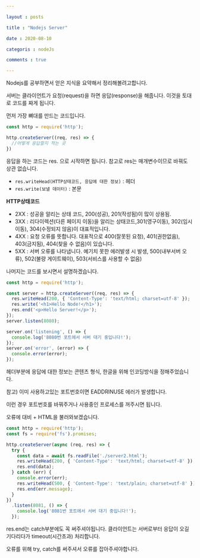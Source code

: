 ```yaml
---

layout : posts

title : "Nodejs Server"

date : 2020-08-10

categoris : nodeJs

comments : true

---
```


Nodejs를 공부하면서 얻은 지식을 요약해서 정리해볼려고합니다.

서버는 클라이언트가 요청(request)을 하면 응답(response)을 해줍니다. 이것을 토대로 코드를 짜게 됩니다.

먼저 가장 뼈대를 만드는 코드입니다.

```javascript
const http = require('http');

http.createServer((req, res) => {
  //어떻게 응답할지 적는 곳
})
```

응답을 하는 코드는 res. 으로 시작하면 됩니다. 참고로 res는 매개변수이므로 바꿔도 상관 없습니다.

- `res.writeHead(HTTP상태코드, 응답에 대한 정보)` : 헤더
- `res.write(보낼 데이터)` : 본문

**HTTP상태코드**
- 2XX : 성공을 알리는 상태 코드, 200(성공), 201(작성됨)이 많이 상용됨.
- 3XX : 리다이렉션(다른 페이지 이동)을 알리는 상태코드,301(영구이동), 302(임시이동), 304(수정되지 않음)이 대표적입니다.
- 4XX : 요청 오류를 뜻합니다. 대표적으로 400(잘못된 요청), 401(권한없음), 403(금지됨), 404(찾을 수 없음)이 있습니다.
- 5XX : 서버 오류를 나타냅니다. 예기치 못한 에러발생 시 발생, 500(내부서버 오류), 502(불량 게이트웨이), 503(서비스를 사용할 수 없음)

나머지는 코드를 보시면서 설명하겠습니다.

```javascript
const http = require('http');

const server = http.createServer((req, res) => {
  res.writeHead(200, { 'Content-Type': 'text/html; charset=utf-8' });
  res.write('<h1>Hello Node!</h1>');
  res.end('<p>Hello Server!</p>');
});
server.listen(8080);

server.on('listening', () => {
  console.log('8080번 포트에서 서버 대기 중입니다!');
});
server.on('error', (error) => {
  console.error(error);
});
```

헤더부분에 응답에 대한 정보는 콘텐츠 형식, 한글을 위해 인코딩방식을 정해주었습니다.

참고) 이미 사용하고있는 포트번호이면 EADDRINUSE 에러가 발생합니다.

이런 경우 포트번호를 바꿔주거나 사용중인 프로세스를 꺼주시면 됩니다.

오류에 대비 + HTML을 불러와보겠습니다.

```javascript
const http = require('http');
const fs = require('fs').promises;

http.createServer(async (req, res) => {
  try {
    const data = await fs.readFile('./server2.html');
    res.writeHead(200, { 'Content-Type': 'text/html; charset=utf-8' });
    res.end(data);
  } catch (err) {
    console.error(err);
    res.writeHead(500, { 'Content-Type': 'text/plain; charset=utf-8' });
    res.end(err.message);
  }
})
  .listen(8081, () => {
    console.log('8081번 포트에서 서버 대기 중입니다!');
  });
```

res.end는 catch부분에도 꼭 써주셔야됩니다. 클라이언트는 서버로부터 응답이 오길 기다리다가 timeout(시간초과) 처리합니다.

오류를 위해 try, catch를 써주셔서 오류를 잡아주셔야합니다.
